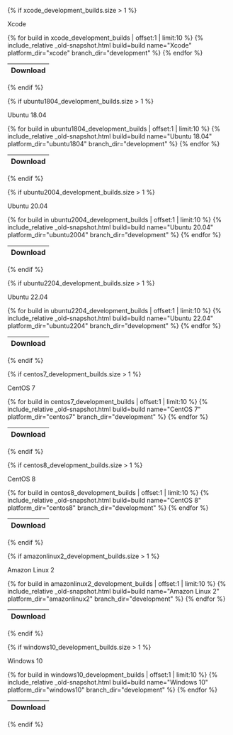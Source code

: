 {% if xcode_development_builds.size > 1 %}

Xcode
<table id="osx-builds" class="downloads">
    <thead>
        <tr>
            <th class="download">Download</th>
        </tr>
    </thead>
    <tbody>
        {% for build in xcode_development_builds | offset:1 | limit:10 %}
            {% include_relative _old-snapshot.html build=build name="Xcode" platform_dir="xcode" branch_dir="development" %}
        {% endfor %}
    </tbody>
</table>

{% endif %}


{% if ubuntu1804_development_builds.size > 1 %}

Ubuntu 18.04

<table id="linux-builds" class="downloads">
    <thead>
        <tr>
            <th class="download">Download</th>
        </tr>
    </thead>
    <tbody>
        {% for build in ubuntu1804_development_builds | offset:1 | limit:10 %}
            {% include_relative _old-snapshot.html build=build name="Ubuntu 18.04" platform_dir="ubuntu1804" branch_dir="development" %}
        {% endfor %}
    </tbody>
</table>

{% endif %}

{% if ubuntu2004_development_builds.size > 1 %}

Ubuntu 20.04

<table id="linux-builds" class="downloads">
    <thead>
        <tr>
            <th class="download">Download</th>
        </tr>
    </thead>
    <tbody>
        {% for build in ubuntu2004_development_builds | offset:1 | limit:10 %}
            {% include_relative _old-snapshot.html build=build name="Ubuntu 20.04" platform_dir="ubuntu2004" branch_dir="development" %}
        {% endfor %}
    </tbody>
</table>

{% endif %}

{% if ubuntu2204_development_builds.size > 1 %}

Ubuntu 22.04

<table id="linux-builds" class="downloads">
    <thead>
        <tr>
            <th class="download">Download</th>
        </tr>
    </thead>
    <tbody>
        {% for build in ubuntu2204_development_builds | offset:1 | limit:10 %}
            {% include_relative _old-snapshot.html build=build name="Ubuntu 22.04" platform_dir="ubuntu2204" branch_dir="development" %}
        {% endfor %}
    </tbody>
</table>

{% endif %}

{% if centos7_development_builds.size > 1 %}

CentOS 7

<table id="linux-builds" class="downloads">
    <thead>
        <tr>
            <th class="download">Download</th>
        </tr>
    </thead>
    <tbody>
        {% for build in centos7_development_builds | offset:1 | limit:10 %}
            {% include_relative _old-snapshot.html build=build name="CentOS 7" platform_dir="centos7" branch_dir="development" %}
        {% endfor %}
    </tbody>
</table>

{% endif %}

{% if centos8_development_builds.size > 1 %}

CentOS 8

<table id="linux-builds" class="downloads">
    <thead>
        <tr>
            <th class="download">Download</th>
        </tr>
    </thead>
    <tbody>
        {% for build in centos8_development_builds | offset:1 | limit:10 %}
            {% include_relative _old-snapshot.html build=build name="CentOS 8" platform_dir="centos8" branch_dir="development" %}
        {% endfor %}
    </tbody>
</table>

{% endif %}

{% if amazonlinux2_development_builds.size > 1 %}

Amazon Linux 2

<table id="linux-builds" class="downloads">
    <thead>
        <tr>
            <th class="download">Download</th>
        </tr>
    </thead>
    <tbody>
        {% for build in amazonlinux2_development_builds | offset:1 | limit:10 %}
            {% include_relative _old-snapshot.html build=build name="Amazon Linux 2" platform_dir="amazonlinux2" branch_dir="development" %}
        {% endfor %}
    </tbody>
</table>

{% endif %}


{% if windows10_development_builds.size > 1 %}

Windows 10

<table id="windows-builds" class="downloads">
    <thead>
        <tr>
            <th class="download">Download</th>
        </tr>
    </thead>
    <tbody>
        {% for build in windows10_development_builds | offset:1 | limit:10 %}
            {% include_relative _old-snapshot.html build=build name="Windows 10" platform_dir="windows10" branch_dir="development" %}
        {% endfor %}
    </tbody>
</table>

{% endif %}
